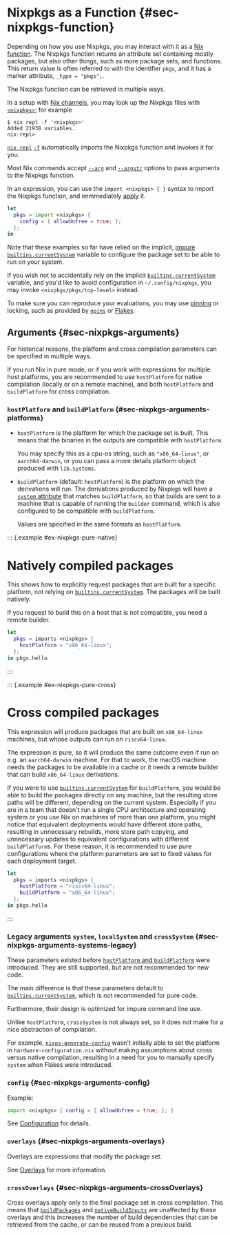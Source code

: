 # Nixpkgs as a Function {#sec-nixpkgs-function}

Depending on how you use Nixpkgs, you may interact with it as a [Nix function].
The Nixpkgs function returns an attribute set containing mostly packages, but also other things, such as more package sets, and functions.
This return value is often referred to with the identifier `pkgs`, and it has a marker attribute, `_type = "pkgs";`.

The Nixpkgs function can be retrieved in multiple ways.

In a setup with [Nix channels], you may look up the Nixpkgs files with [`<nixpkgs>`][Nix lookup path]; for example

```console
$ nix repl -f '<nixpkgs>'
Added 21938 variables.
nix-repl>
```

<!-- -f: abbreviated form because it is very frequently used -->
[`nix repl`] [`-f`][`nix repl -f`] automatically imports the Nixpkgs function and invokes it for you.

Most Nix commands accept [`--arg`] and [`--argstr`] options to pass arguments to the Nixpkgs function.

In an expression, you can use the `import <nixpkgs> { }` syntax to import the Nixpkgs function, and immmediately [apply] it.

```nix
let
  pkgs = import <nixpkgs> {
    config = { allowUnfree = true; };
  };
in
```

Note that these examples so far have relied on the implicit, [impure] [`builtins.currentSystem`] variable to configure the package set to be able to run on your system.

If you wish not to accidentally rely on the implicit [`builtins.currentSystem`] variable, and you'd like to avoid configuration in `~/.config/nixpkgs`, you may invoke `<nixpkgs/pkgs/top-level>` instead.

To make sure you can reproduce your evaluations, you may use [pinning] or locking, such as provided by [`npins`] or [Flakes].

## Arguments {#sec-nixpkgs-arguments}

For historical reasons, the platform and cross compilation parameters can be specified in multiple ways.

If you run Nix in pure mode, or if you work with expressions for multiple host platforms, you are recommended to use `hostPlatform` for native compilation (locally or on a remote machine), and both `hostPlatform` and `buildPlatform` for cross compilation.

### `hostPlatform` and `buildPlatform` {#sec-nixpkgs-arguments-platforms}

- `hostPlatform` is the platform for which the package set is built. This means that the binaries in the outputs are compatible with `hostPlatform`.

  You may specify this as a cpu-os string, such as `"x86_64-linux"`, or `aarch64-darwin`, or you can pass a more details platform object produced with `lib.systems`.

- `buildPlatform` (default: `hostPlatform`) is the platform on which the derivations will run. The derivations produced by Nixpkgs will have a [`system` attribute] that matches `buildPlatform`, so that builds are sent to a machine that is capable of running the `builder` command, which is also configured to be compatible with `buildPlatform`.

  Values are specified in the same formats as `hostPlatform`.

::: {.example #ex-nixpkgs-pure-native}

# Natively compiled packages

This shows how to explicitly request packages that are built for a specific platform, not relying on [`builtins.currentSystem`].
The packages will be built natively.

If you request to build this on a host that is not compatible, you need a remote builder.

```nix
let
  pkgs = imports <nixpkgs> {
    hostPlatform = "x86_64-linux";
  };
in pkgs.hello
```

:::

::: {.example #ex-nixpkgs-pure-cross}

# Cross compiled packages

This expression will produce packages that are built on `x86_64-linux` machines, but whose outputs can run on `riscv64-linux`.

The expression is pure, so it will produce the same outcome even if run on e.g. an `aarch64-darwin` machine. For that to work, the macOS machine needs the packages to be available in a cache or it needs a remote builder that can build `x86_64-linux` derivations.

If you were to use [`builtins.currentSystem`] for `buildPlatform`, you would be able to build the packages directly on any machine, but the resulting store paths will be different, depending on the current system.
Especially if you are in a team that doesn't run a single CPU architecture and operating system or you use Nix on machines of more than one platform, you might notice that equivalent deployments would have different store paths, resulting in unnecessary rebuilds, more store path copying, and unnecessary updates to equivalent configurations with different `buildPlatform`s.
For these reason, it is recommended to use pure configurations where the platform parameters are set to fixed values for each deployment target.

```nix
let
  pkgs = imports <nixpkgs> {
    hostPlatform = "riscv64-linux";
    buildPlatform = "x86_64-linux";
  };
in pkgs.hello
```

:::

### Legacy arguments `system`, `localSystem` and `crossSystem` {#sec-nixpkgs-arguments-systems-legacy}

These parameters existed before [`hostPlatform` and `buildPlatform`](#sec-nixpkgs-arguments-platforms) were introduced.
They are still supported, but are not recommended for new code.

The main difference is that these parameters default to [`builtins.currentSystem`], which is not recommended for pure code.

Furthermore, their design is optimized for impure command line use.

Unlike `hostPlatform`, `crossSystem` is not always set, so it does not make for a nice abstraction of compilation.

<!-- This example transgresses the guidelines a bit, but we have an audience here that needs answers, because who likes change. Without explanation, this comes across as a superficial, unnecessary and annoying change. Remove this example in 2026 when it is irrelevant. -->
For example, [`nixos-generate-config`] wasn't initially able to set the platform in `hardware-configuration.nix` without making assumptions about cross versus native compilation, resulting in a need for you to manually specify `system` when Flakes were introduced.

### `config` {#sec-nixpkgs-arguments-config}

Example:

```nix
import <nixpkgs> { config = { allowUnfree = true; }; }
```

See [Configuration](#sec-config-options-reference) for details.

### `overlays` {#sec-nixpkgs-arguments-overlays}

Overlays are expressions that modify the package set.

See [Overlays](#chap-overlays) for more information.

### `crossOverlays` {#sec-nixpkgs-arguments-crossOverlays}

<!-- Source: https://matthewbauer.us/slides/always-be-cross-compiling.pdf -->
Cross overlays apply only to the final package set in cross compilation.
This means that [`buildPackages`] and [`nativeBuildInputs`] are unaffected by these overlays and this increases the number of build dependencies that can be retrieved from the cache, or can be reused from a previous build.

[Nix function]: https://nix.dev/manual/nix/latest/language/constructs.html#functions
[Nix channels]: https://nix.dev/manual/nix/latest/command-ref/nix-channel.html
[Nix lookup path]: https://nix.dev/manual/nix/latest/language/constructs/lookup-path.html
[`builtins.currentSystem`]: https://nix.dev/manual/nix/latest/language/builtin-constants.html#builtins-currentSystem
[`system` attribute]: https://nix.dev/manual/nix/latest/language/derivations#attr-system
[`--arg`]: https://nix.dev/manual/nix/latest/command-ref/opt-common.html?highlight=--arg#opt-arg
[`--argstr`]: https://nix.dev/manual/nix/latest/command-ref/opt-common.html?highlight=--argstr#opt-argstr
[apply]: https://nix.dev/manual/nix/latest/language/operators
[impure]: https://nix.dev/manual/nix/latest/command-ref/conf-file.html?highlight=pure-eval#conf-pure-eval
[`npins`]: https://nix.dev/guides/recipes/dependency-management.html
[Flakes]: https://nix.dev/concepts/flakes.html#flakes
[pinning]: https://nix.dev/reference/pinning-nixpkgs.html
<!-- TODO: publish NixOS man pages -->
[`nixos-generate-config`]: https://nixos.org/manual/nixos/stable/#sec-installation
<!-- TODO: make more specific -->
[`buildPackages`]: #ssec-cross-dependency-implementation
<!-- TODO: make more specific -->
[`nativeBuildInputs`]: #ssec-stdenv-dependencies-propagated
[`nix repl`]: https://nix.dev/manual/nix/latest/command-ref/new-cli/nix3-repl.html
[`nix repl -f`]: https://nix.dev/manual/nix/latest/command-ref/new-cli/nix3-repl?highlight=--file#opt-file
